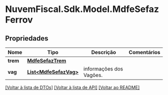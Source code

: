 # NuvemFiscal.Sdk.Model.MdfeSefazFerrov

## Propriedades

Nome | Tipo | Descrição | Comentários
------------ | ------------- | ------------- | -------------
**trem** | [**MdfeSefazTrem**](MdfeSefazTrem.md) |  | 
**vag** | [**List&lt;MdfeSefazVag&gt;**](MdfeSefazVag.md) | informações dos Vagões. | 

[[Voltar à lista de DTOs]](../README.md#documentation-for-models) [[Voltar à lista de API]](../README.md#documentation-for-api-endpoints) [[Voltar ao README]](../README.md)

